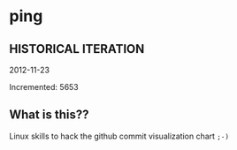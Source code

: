 # ping

## HISTORICAL ITERATION
2012-11-23

Incremented: 5653

## What is this?? 
Linux skills to hack the github commit visualization chart `;-)`
